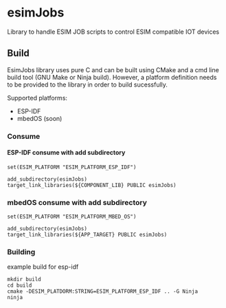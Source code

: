 # esimJobs

Library to handle ESIM JOB scripts to control ESIM compatible IOT devices

## Build

EsimJobs library uses pure C and can be built using CMake and a cmd line build tool (GNU Make or Ninja build). However, a platform definition needs to be provided to the library in order to build sucessfully.

Supported platforms:

* ESP-IDF
* mbedOS (soon)

### Consume

#### ESP-IDF consume with add subdirectory

```
set(ESIM_PLATFORM "ESIM_PLATFORM_ESP_IDF")

add_subdirectory(esimJobs)
target_link_libraries(${COMPONENT_LIB} PUBLIC esimJobs)
```

### mbedOS consume with add subdirectory

```
set(ESIM_PLATFORM "ESIM_PLATFORM_MBED_OS")

add_subdirectory(esimJobs)
target_link_libraries(${APP_TARGET} PUBLIC esimJobs)
```

### Building

example build for esp-idf

```
mkdir build
cd build
cmake -DESIM_PLATDORM:STRING=ESIM_PLATFORM_ESP_IDF .. -G Ninja
ninja
```
